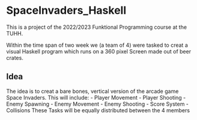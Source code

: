 # SpaceInvaders_Haskell

This is a project of the 2022/2023 Funktional Programming course at the TUHH.

Within the time span of two week we (a team of 4) were tasked to creat a visual Haskell program 
which runs on a 360 pixel Screen made out of beer crates.

## Idea

The idea is to creat a bare bones, vertical version of the arcade game Space Invaders.
This will include:
    - Player Movement
    - Player Shooting
    - Enemy Spawning 
    - Enemy Movement 
    - Enemy Shooting 
    - Score System 
    - Collisions 
These Tasks will be equally distributed between the 4 members
 